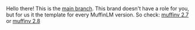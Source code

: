 Hello there! This is the [main branch](https://github.com/2F-AI/MuffinLM-Beta/tree/main). This brand doesn't have a role for you, but for us it the template for every MuffinLM version. So check: [muffinv 2.7](https://github.com/2F-AI/MuffinLM-Beta/tree/muffin-2.7) or [muffinv 2.8](https://github.com/2F-AI/MuffinLM-Beta/tree/muffin-2.8)
